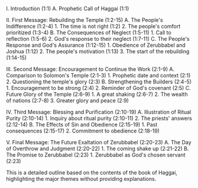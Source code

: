 I. Introduction (1:1)
   A. Prophetic Call of Haggai (1:1)

II. First Message: Rebuilding the Temple (1:2-15)
   A. The People's Indifference (1:2-4)
      1. The time is not right (1:2)
      2. The people's comfort prioritized (1:3-4)
   B. The Consequences of Neglect (1:5-11)
      1. Call to reflection (1:5-6)
      2. God's response to their neglect (1:7-11)
   C. The People's Response and God's Assurance (1:12-15)
      1. Obedience of Zerubbabel and Joshua (1:12)
      2. The people's motivation (1:13)
      3. The start of the rebuilding (1:14-15)

III. Second Message: Encouragement to Continue the Work (2:1-9)
   A. Comparison to Solomon's Temple (2:1-3)
      1. Prophetic date and context (2:1)
      2. Questioning the temple's glory (2:3)
   B. Strengthening the Builders (2:4-5)
      1. Encouragement to be strong (2:4)
      2. Reminder of God's covenant (2:5)
   C. Future Glory of the Temple (2:6-9)
      1. A great shaking (2:6-7)
      2. The wealth of nations (2:7-8)
      3. Greater glory and peace (2:9)

IV. Third Message: Blessing and Purification (2:10-19)
   A. Illustration of Ritual Purity (2:10-14)
      1. Inquiry about ritual purity (2:10-11)
      2. The priests' answers (2:12-14)
   B. The Effects of Sin and Obedience (2:15-19)
      1. Past consequences (2:15-17)
      2. Commitment to obedience (2:18-19)

V. Final Message: The Future Exaltation of Zerubbabel (2:20-23)
   A. The Day of Overthrow and Judgment (2:20-22)
      1. The coming shake up (2:21-22)
   B. The Promise to Zerubbabel (2:23)
      1. Zerubbabel as God's chosen servant (2:23)

This is a detailed outline based on the contents of the book of Haggai, highlighting the major themes without providing explanations.